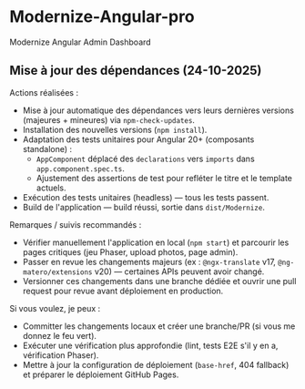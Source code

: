 # Modernize-Angular-pro
Modernize Angular Admin Dashboard

## Mise à jour des dépendances (24-10-2025)

Actions réalisées :

- Mise à jour automatique des dépendances vers leurs dernières versions (majeures + mineures) via `npm-check-updates`.
- Installation des nouvelles versions (`npm install`).
- Adaptation des tests unitaires pour Angular 20+ (composants standalone) :
	- `AppComponent` déplacé des `declarations` vers `imports` dans `app.component.spec.ts`.
	- Ajustement des assertions de test pour refléter le titre et le template actuels.
- Exécution des tests unitaires (headless) — tous les tests passent.
- Build de l'application — build réussi, sortie dans `dist/Modernize`.

Remarques / suivis recommandés :

- Vérifier manuellement l'application en local (`npm start`) et parcourir les pages critiques (jeu Phaser, upload photos, page admin).
- Passer en revue les changements majeurs (ex : `@ngx-translate` v17, `@ng-matero/extensions` v20) — certaines APIs peuvent avoir changé.
- Versionner ces changements dans une branche dédiée et ouvrir une pull request pour revue avant déploiement en production.

Si vous voulez, je peux :

- Committer les changements locaux et créer une branche/PR (si vous me donnez le feu vert).
- Exécuter une vérification plus approfondie (lint, tests E2E s'il y en a, vérification Phaser).
- Mettre à jour la configuration de déploiement (`base-href`, 404 fallback) et préparer le déploiement GitHub Pages.

